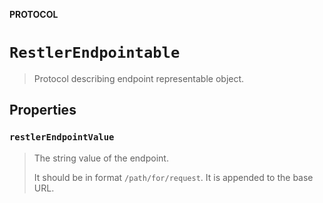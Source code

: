 **PROTOCOL**

# `RestlerEndpointable`

> Protocol describing endpoint representable object.

## Properties
### `restlerEndpointValue`

> The string value of the endpoint.
>
> It should be in format `/path/for/request`.
> It is appended to the base URL.

